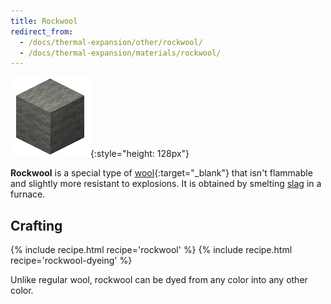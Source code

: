 ```yaml
---
title: Rockwool
redirect_from:
  - /docs/thermal-expansion/other/rockwool/
  - /docs/thermal-expansion/materials/rockwool/
---
```


![Rockwool](/assets/images/thermal-foundation/rockwool.gif){:style="height: 128px"}


**Rockwool** is a special type of
[wool](https://minecraft.gamepedia.com/Wool){:target="_blank"} that isn't
flammable and slightly more resistant to explosions. It is obtained by smelting
[slag](/docs/thermal-foundation/materials/slag/) in a furnace.


Crafting
--------

{% include recipe.html recipe='rockwool' %}
{% include recipe.html recipe='rockwool-dyeing' %}

Unlike regular wool, rockwool can be dyed from any color into any other color.
